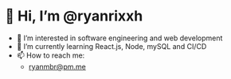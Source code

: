 # 👋 Hi, I’m @ryanrixxh
- 👀 I’m interested in software engineering and web development 
- 🌱 I’m currently learning React.js, Node, mySQL and CI/CD 
- 📫 How to reach me:
  - ryanmbr@pm.me

